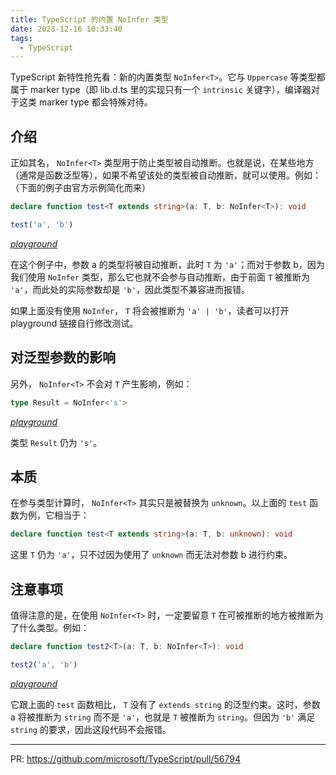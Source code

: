 ```yaml
---
title: TypeScript 的内置 NoInfer 类型
date: 2023-12-16 10:33:40
tags:
  - TypeScript
---
```


TypeScript 新特性抢先看：新的内置类型 `NoInfer<T>`。它与 `Uppercase` 等类型都属于 marker type（即 lib.d.ts 里的实现只有一个 `intrinsic` 关键字），编译器对于这类 marker type 都会特殊对待。

## 介绍

正如其名， `NoInfer<T>` 类型用于防止类型被自动推断。也就是说，在某些地方（通常是函数泛型等），如果不希望该处的类型被自动推断，就可以使用。例如：（下面的例子由官方示例简化而来）

```typescript
declare function test<T extends string>(a: T, b: NoInfer<T>): void

test('a', 'b')
```

[*playground*](https://www.staging-typescript.org/play?ts=5.4.0-pr-56794-2#code/CYUwxgNghgTiAEAzArgOzAFwJYHtXwxAGcMAeAFXhAA9DVgj4SYtUBzAPgAooAuecgBp4AI34A5HAElUiEDAocAlPwBuOLMABQWwiS4ByKAeEGRBpVqA)

在这个例子中，参数 a 的类型将被自动推断，此时 `T` 为 `'a'`；而对于参数 b，因为我们使用 `NoInfer` 类型，那么它也就不会参与自动推断，由于前面 `T` 被推断为 `'a'`，而此处的实际参数却是 `'b'`，因此类型不兼容进而报错。

如果上面没有使用 `NoInfer`， `T` 将会被推断为 `'a' | 'b'`，读者可以打开 playground 链接自行修改测试。

## 对泛型参数的影响

另外， `NoInfer<T>` 不会对 `T` 产生影响，例如：

```typescript
type Result = NoInfer<'s'>
```

[*playground*](https://www.staging-typescript.org/play?ts=5.4.0-pr-56794-2&ssl=1&ssc=27&pln=1&pc=1#code/C4TwDgpgBAShDOBXANsKBeKA5A9gSQDsAzCAJwB4ByeSgPgCgB6RqVgPQH4g)

类型 `Result` 仍为 `'s'`。

## 本质

在参与类型计算时， `NoInfer<T>` 其实只是被替换为 `unknown`。以上面的 `test` 函数为例，它相当于：

```typescript
declare function test<T extends string>(a: T, b: unknown): void
```

这里 `T` 仍为 `'a'`，只不过因为使用了 `unknown` 而无法对参数 b 进行约束。

## 注意事项

值得注意的是，在使用 `NoInfer<T>` 时，一定要留意 `T` 在可被推断的地方被推断为了什么类型。例如：

```typescript
declare function test2<T>(a: T, b: NoInfer<T>): void

test2('a', 'b')
```

[*playground*](https://www.staging-typescript.org/play?ts=5.4.0-pr-56794-2#code/CYUwxgNghgTiAEAzArgOzAFwJYHtXwxAGcMAmAHgBUA+ACigC55KAaeAIyYDkcBJVRCBhVqASiYA3HFmAAoWYRKlaAcigq2K9itGygA)

它跟上面的 `test` 函数相比， `T` 没有了 `extends string` 的泛型约束。这时，参数 a 将被推断为 `string` 而不是 `'a'`，也就是 `T` 被推断为 `string`。但因为 `'b'` 满足 `string` 的要求，因此这段代码不会报错。

---

PR: https://github.com/microsoft/TypeScript/pull/56794
